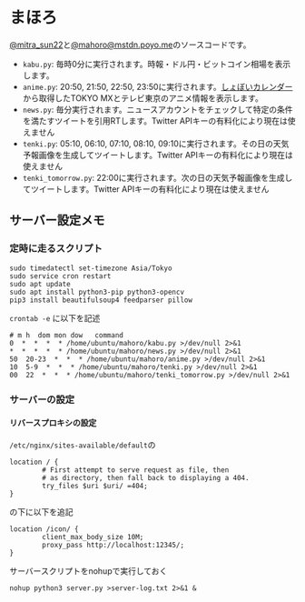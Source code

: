 まほろ
=========

[@mitra_sun22](https://twitter.com/mitra_sun22)と[@mahoro@mstdn.poyo.me](https://mstdn.poyo.me/@mahoro)のソースコードです。

- `kabu.py`: 毎時0分に実行されます。時報・ドル円・ビットコイン相場を表示します。
- `anime.py`: 20:50, 21:50, 22:50, 23:50に実行されます。[しょぼいカレンダー](http://cal.syoboi.jp/)から取得したTOKYO MXとテレビ東京のアニメ情報を表示します。
- `news.py`: 毎分実行されます。ニュースアカウントをチェックして特定の条件を満たすツイートを引用RTします。Twitter APIキーの有料化により現在は使えません
- `tenki.py`: 05:10, 06:10, 07:10, 08:10, 09:10に実行されます。その日の天気予報画像を生成してツイートします。Twitter APIキーの有料化により現在は使えません
- `tenki_tomorrow.py`: 22:00に実行されます。次の日の天気予報画像を生成してツイートします。Twitter APIキーの有料化により現在は使えません

サーバー設定メモ
----------------
### 定時に走るスクリプト
```
sudo timedatectl set-timezone Asia/Tokyo
sudo service cron restart
sudo apt update
sudo apt install python3-pip python3-opencv
pip3 install beautifulsoup4 feedparser pillow
```

`crontab -e` に以下を記述
```
# m h  dom mon dow   command
0  *  *  *  * /home/ubuntu/mahoro/kabu.py >/dev/null 2>&1
*  *  *  *  * /home/ubuntu/mahoro/news.py >/dev/null 2>&1
50  20-23  *  *  * /home/ubuntu/mahoro/anime.py >/dev/null 2>&1
10  5-9  *  *  * /home/ubuntu/mahoro/tenki.py >/dev/null 2>&1
00  22  *  *  * /home/ubuntu/mahoro/tenki_tomorrow.py >/dev/null 2>&1
```

### サーバーの設定
#### リバースプロキシの設定
`/etc/nginx/sites-available/default`の
```
location / {
        # First attempt to serve request as file, then
        # as directory, then fall back to displaying a 404.
        try_files $uri $uri/ =404;
}
```
の下に以下を追記
```
location /icon/ {
        client_max_body_size 10M;
        proxy_pass http://localhost:12345/;
}
```

サーバースクリプトをnohupで実行しておく
```
nohup python3 server.py >server-log.txt 2>&1 &
```
